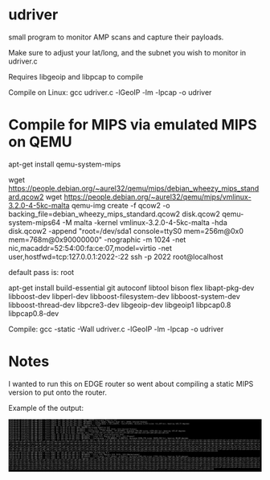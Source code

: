 # udriver
small program to monitor AMP scans and capture their payloads.

Make sure to adjust your lat/long, and the subnet you wish to monitor in udriver.c

Requires libgeoip and libpcap to compile

Compile on Linux: gcc udriver.c -lGeoIP -lm -lpcap -o udriver

# Compile for MIPS via emulated MIPS on QEMU

apt-get install qemu-system-mips

wget https://people.debian.org/~aurel32/qemu/mips/debian_wheezy_mips_standard.qcow2
wget https://people.debian.org/~aurel32/qemu/mips/vmlinux-3.2.0-4-5kc-malta
qemu-img create -f qcow2 -o backing_file=debian_wheezy_mips_standard.qcow2 disk.qcow2
qemu-system-mips64 -M malta -kernel vmlinux-3.2.0-4-5kc-malta -hda disk.qcow2 -append "root=/dev/sda1 console=ttyS0 mem=256m@0x0 mem=768m@0x90000000" -nographic -m 1024 -net nic,macaddr=52:54:00:fa:ce:07,model=virtio -net user,hostfwd=tcp:127.0.0.1:2022-:22
ssh -p 2022 root@localhost

default pass is: root

apt-get install build-essential git autoconf libtool bison flex libapt-pkg-dev libboost-dev libperl-dev libboost-filesystem-dev libboost-system-dev libboost-thread-dev libpcre3-dev libgeoip-dev libgeoip1 libpcap0.8 libpcap0.8-dev

Compile: gcc -static -Wall udriver.c -lGeoIP -lm -lpcap -o udriver

# Notes
I wanted to run this on EDGE router so went about compiling a static MIPS version to put onto the router.

Example of the output: 



![Image of udriver in operation](https://raw.githubusercontent.com/Estella/udriver/master/2018-09-22_20-05-47.png)
